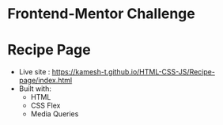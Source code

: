 # Frontend-Mentor Challenge
# Recipe Page

- Live site : https://kamesh-t.github.io/HTML-CSS-JS/Recipe-page/index.html
- Built with:
   - HTML
   - CSS Flex
   - Media Queries
